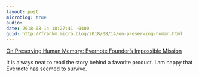 ```yaml
---
layout: post
microblog: true
audio: 
date: 2018-08-14 18:27:41 -0400
guid: http://frankm.micro.blog/2018/08/14/on-preserving-human.html
---
```

[On Preserving Human Memory: Evernote Founder’s Impossible Mission](https://medium.com/taking-note/evernote-founders-impossible-mission-f769b5af8594)

It is always neat to read the story behind a favorite product. I am happy that Evernote has seemed to survive. 
